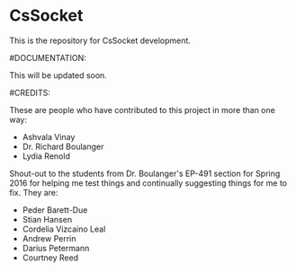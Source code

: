 # CsSocket

This is the repository for CsSocket development.

#DOCUMENTATION:

This will be updated soon.

#CREDITS:

These are people who have contributed to this project in more than one way:

- Ashvala Vinay
- Dr. Richard Boulanger
- Lydia Renold

Shout-out to the students from Dr. Boulanger's EP-491 section for Spring 2016 for helping me test things and continually suggesting things for me to fix. They are:

- Peder Barett-Due
- Stian Hansen
- Cordelia Vizcaino Leal
- Andrew Perrin
- Darius Petermann
- Courtney Reed
